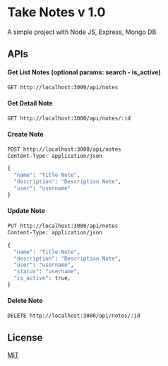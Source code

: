 # Take Notes v 1.0

A simple project with Node JS, Express, Mongo DB

## APIs

#### Get List Notes (optional params: search - is_active)

```bash
GET http://localhost:3000/api/notes
```
#### Get Detail Note

```bash
GET http://localhost:3000/api/notes/:id
```
#### Create Note

```bash
POST http://localhost:3000/api/notes
Content-Type: application/json

{
  "name": "Title Note",
  "description": "Description Note",
  "user": "username"
}
```
#### Update Note

```bash
PUT http://localhost:3000/api/notes
Content-Type: application/json

{
  "name": "Title Note",
  "description": "Description Note",
  "user": "username",
  "status": "username",
  "is_active": true,
}
```
#### Delete Note

```bash
DELETE http://localhost:3000/api/notes/:id
```

## License
[MIT](https://choosealicense.com/licenses/mit/)

